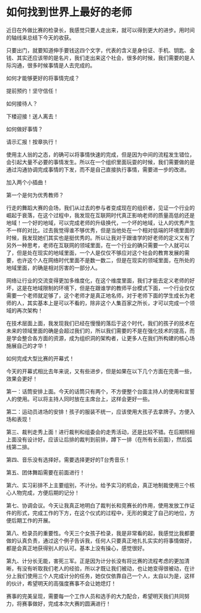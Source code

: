 # 如何找到世界上最好的老师

近日在外做比赛的检录长，我感觉只要人走出来，就可以得到更大的进步。用时间的轴线来总结下今天的收获。

只要出门，就要知道伸手要钱这四个文字，代表的含义是身份证、手机、钥匙、金钱、其实还应该带的是名片，我们走出来这个社会，很多的时候，我们需要的是人际沟通，很多时候事情是人去完成的。

如何才能够更好的将事情完成？

提前预约！坚守信任！

如何接待人？

下楼迎接！送人离去！

如何做好事情？

请示汇报！按章执行！

使用主人翁的之态，的确可以将事情快速的完成，但是因为中间的流程发生错位，会引起大量不必要的事情发生。所以在一个组织里面玩耍的时候，我们需要做的是通过沟通协调完成事情的下发，而不是自己直接执行事情，需要进一步的改进。

加入两个小插曲！

第一个是何为优秀教师？

行走的舞蹈大赛的会场，我们从过去的参与者变成现在的组织者，见证一个行业的崛起于衰落，在这个过程中，我发现在互联网时代真正影响老师的质量高低的还是地域！一个好的地域，可以完成老师的升级换代，一个坏的地域，让人的优秀产生不一样的对比。过去我觉得谁不够优秀，但是当他处在一个相对低端的环境里面的时候，我发现她们其实也是挺优秀的。所以让我对于跟谁学的好老师的定义又有了另外一种思考，老师在互联网的领域里面，在一个行业的确只需要一个人就可以了，但是处在现实的地域里面，一个人是仅仅不够应对这个社会的教育发展的需要，也许这个人在网络时代里面不是数一数二，但是在现实的领域里面，在所处的地域里面，的确是相对厉害的一部分人。

网络让行业的交流变得更加多维度化，在这个维度里面，我们才能去定义老师的好坏，这是在地域限制的环境下，但是在跟谁学的教师平台模式下面，一个行业仅仅需要一个老师就足够了，这个老师才是真正地名师，对于老师下面的学生成长为老师的人，其实基本上是可以不看的，除非这个人集百家之所长，才可以完成一个领域的再次架构！

在技术层面上面，我发现我们已经在慢慢的落后于这个时代，我们的孩子的技术在未来的领域里面的确是会超过我们的，所以我们需要的不是在强化技术的提高，而是学会整合各方面的资源，成为组织洞的架构者，让更多人在我们所构建的核心场施展自己的才华！

如何完成大型比赛的开幕式！

今天的开幕式相比去年来说，又有些进步，但是如果在以下几个方面在完善一些，效果会更好！

第一：话筒安排上面。今天的话筒只有两个，不方便整个台面主持人的使用和宣誓人的使用。可以将主持人同时放在主席台上，这样会更好一些。

第二：运动员进场的安排！孩子的服装不统一，应该使用大孩子去拿牌子。方便入场和表现！

第三、裁判走秀上面！进行裁判和组委会的走秀活动，还是比较不错。在后期照相上面没有设计好。应该让后排的裁判到前排，蹲下一排（在所有长前面），然后弧线第二排。

第四、音乐没有选择好。需要选择更好的T台秀音乐！

第五、团体舞蹈需要在前面进行！

第六、实习彩排不上主要组别，不计分。给予实习的机会，真正地制裁使用三个核心人物完成，方便后期的记分！

第七、协调会议。今天让我真正地明白了裁判长和竞赛长的作用，使用发放工作证件的形式，完成工作的下方，在这个仪式的过程中，无形的奠定了自己的地位，方便后期工作的开展。

第八、检录员的重要性。今天三个女孩子检录，我是非常看的起，我感觉比我都要做的认真负责，通过这个例子告诉我，任何人只要真正地扎扎实实的将事情做好，都是会真正地获得别人的认可。基本上没有操心，感觉很好。

第九、计分长无能，害死三军。正是因为计分长没有将比赛的流程考虑的更加清晰，有没有听取我们老人的经验，所以才既让我们被动，也让她变得很被动，在计分上我们使用三个人完成计分的任务，她仅仅依靠自己一个人，太自以为是，这样的伙计，希望明天的高强度赛事不会让她熄灯！

赛事的完美呈现，需要每一个工作人员和选手的大力配合，希望明天我们共同努力，将赛事做好，完成本次大赛的圆满进行！
